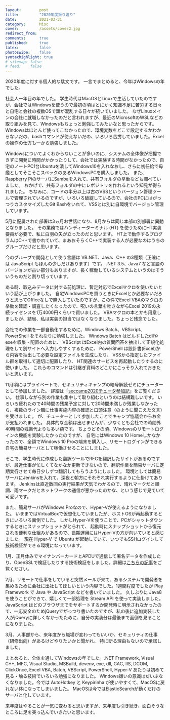 ```yaml
---
layout:        post
title:         "2020年度振り返り"
date:          2021-03-31
category:      Misc
cover:         /assets/cover2.jpg
redirect_from:
comments:      true
published:     true
latex:         false
photoswipe:    false
syntaxhighlight: true
# sitemap: false
# feed:    false
---
```


2020年度に対する個人的な駄文です。
一言でまとめると、今年はWindowsの年でした。

社会人一年目の年でした。
学生時代はMacOSとLinuxで生活していたのですが、会社ではWindowsを使うので最初の頃はとにかく知識不足に苦労する日々と自宅と会社の複数OSで頭が混乱する日々が続いていました。
なぜLinuxメインの会社に就職しなかったのだと言われますが、最近のMicrosoftのWSLなどの取り組みを見て、Windowsもちょっと勉強してみたいなと思ったからです。
Windowsはほとんど使ってこなかったので、環境変数をどこで設定するかわからないだの、bashコマンドが使えないだの、いろいろ苦労していました。Excelの操作の仕方も一から勉強しました。

Windowsについてよくわからないことが多いのに、システムの全体像が把握できずに開発に時間がかかったりして、会社では実験する時間がなかったので、自宅のノートPC1台Ubuntuを潰してWindows10を入れなおし、さらに初任給で母艦としてそこそこスペックのあるWindowsPCを購入しました。
また、Raspberry PiのサーバにSambaを入れて、共有フォルダの挙動なども調べていました。
おかげで、共有フォルダの中にレポジトリを作れるという知見が得られました。
ちなみに、コードの半分以上は古のVSSというバージョン管理ツールで管理されているのですが、いろいろ破綻しているので、会社のPCにはがっつりカスタマイズしたGit Bashをいれて、VSSとは別に自環境でバージョン管理しています。

5月に配属された部署は3ヵ月お世話になり、8月からは同じ本部の別部署に異動となりました。
その業務ではハンディーターミナル (HT) を使うためにHT実装要員が必要で、私に白羽の矢が立ったのだと思います。
HT上で動作するプログラムはC++で書かれていて、まあおそらくC++で実装する人が必要なのはうちのグループだけだと思います。

今のグループで開発として使う言語は VB.NET、Java、C++ の3種類（正確には JavaScript もほんの少しだけあります）です。
.NET 3.5、Java7 など言語のバージョンが古い部分もありますが、長く稼働しているシステムというのはそういうものだと割り切っています。

ある時、取込みデータに対する前処理に、暫定対応でExcelマクロを使いたいという話が上がりました。
自宅WindowsPCを買うときにExcelとか必要ないだろうと思ってOfficeなしで購入していたのですが、この件でExcel VBAのマクロの挙動を確認・調査したくなったので、呪いの言葉を吐きながらExcel 2019の永続ライセンスを1万4000円くらいで買いました。
VBAマクロの本とかも用意しましたが、結局、私は実装の担当ではなくなりました。ちょっと残念でした。

会社での作業を一部自動化するために、Windows Batch、VBScript、PowerShell をそれなりに勉強しました。
Windows Batch はビルドしたdllやexeを収集・配置のために、
VBScript はExcel内の質問回答を抽出して正規化処理をして別サイトへ入力しやすくするために、
PowerShell は設計書(Excel)から内容を抽出して必要な設定ファイルを生成したり、
VSSから指定したファイル群を取得して適切に配置したり、
HT関連のサービスを再起動したりするのに使いました。
これらのコマンドは引継ぎ資料のどこかにこっそり入れておきたいと思います。

11月頃にはプライベートで、セキュリティキャンプの暗号解読ゼミにチューターとして参加しました。
詳細は「[seccamp2020チュータ参加記](/blog/misc/seccamp2020)」をご覧ください。
仕事しながら別の作業も集中して取り組むというのは結構難しいです。
いろいろ疲れたので40時間の残業予定に対して20時間未満しか残業しなかったら、複数のライン職に仕事実施内容の確認と口頭注意（のように聞こえた文言）を受けました。
が、チューターとして参加したことでキャンプ協議会からお金が支払われました。
具体的な金額は出せませんが、少なくとも会社での時間外40時間の残業代よりも多い額です。
ちょうどその頃、Windowsのリモートログインの機能を実験したかったのですが、
自宅にはWindows 10 Homeしかなかったので、全額でWindows 10 Proの端末を購入し、リモートログインができる自宅の簡易サーバとして稼働させることにしました。

そこで、学生時代に作成した翻訳ツールでRFCを翻訳したサイトがあるのですが、最近仕事が忙しくてなかなか更新できないので、翻訳作業を簡易サーバに定期実行させて毎日少しずつ翻訳してもらうようにしました。
環境としては簡易サーバにJenkinsを入れて、深夜と朝方にそれぞれ実行するように仕掛けてあります。
Jenkinsは直近数回の実行結果が天気でわかるので、晴れマークだと順調、雨マークだとネットワークの通信が悪かったのかな、という感じで見ていて可愛いです。

また、簡易サーバがWindows Proなので、Hyper-Vが使えるようになりました。
いままではVirtualBoxで仮想化していましたが、ホストOSが再起動するときにいろいろ面倒でした。
しかしHyper-Vを使うことで、PCがシャットダウンするときにスナップショットがとられて、
起動時にスナップショットから復元される便利な仕組みがあるので、長期運用にはHyper-Vの方が向いていると感じました。
現在 Hyper-V で Ubuntu が起動していて、いつでもSSHログインして技術検証ができる環境になっています。

1月、正月休みでマイナンバーカードとAPDUで通信して署名データを作成したり、OpenSSLで検証したりする技術検証をしました。詳細は[こちらの記事](/blog/protocol/jpki-mynumbercard-with-apdu)をご覧ください。

2月、リモートで仕事をしていると突然メールが来て、あるシステムで開発者を集めるために会社に出社してほしいという内容でした。1週間程度でしたが Play Framework で Java や JavaScript などを書いていました。
久しぶりに Java8 を使うことができて、嬉しくて一部処理を Stream API を使って実装しました。
JavaScript はどのブラウザまでをサポートするか開発時に明示されなかったので、一応安全のためjQueryでがっつり書いたのですが、私の後に追加実装した人がjQueryに詳しくなかったために、自分の実装分は最後まで面倒を見ることになりました。

3月、人事部から、来年度から職場が変わってもいいか、セキュリティの仕事（研修出向）があるけどやりたいかと聞かれ、
特に断る理由もないので承諾しました。

まとめると、全体を通してWindowsの年でした。.NET Framework, Visual C++, MFC, Visual Studio, MSBuild, devenv, exe, dll, GAC, IIS, DCOM, ClickOnce, Excel VBA, Batch, VBScript, PowerShell, Hyper-V あたりは初めて見る・触る技術でいろいろ勉強になりました。
Windows嫌いの意識はだいぶなくなりました。今では AutoHotkey と Keypirinha が使いやすくて、MacOSに戻れない体になってしまいました。
MacOSは今ではElasticSearchが動くだけのサーバと化しています。

来年度はやることが一気に変わると思いますが、来年度も引き続き、面白そうなところに足を突っ込んでいきたいと思います。
